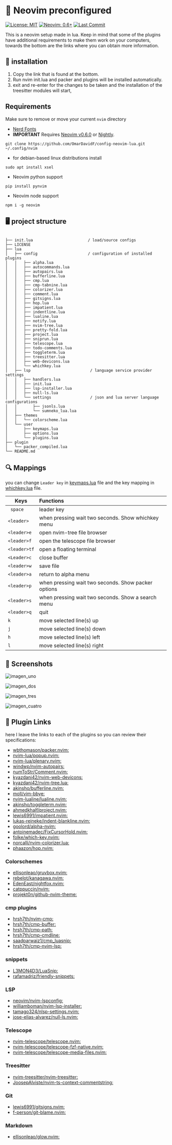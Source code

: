 # 🎁 Neovim preconfigured

[![License: MIT](https://img.shields.io/badge/License-MIT-blue.svg)](https://github.com/OmarDavidF/config-neovim-lua/blob/main/LICENSE)
[![Neovim: 0.6+](https://img.shields.io/badge/Neovim-0.6+-blueviolet.svg?style=flat-square&logo=Neovim&logoColor=white)](https://neovim.io/)
[![Last Commit](https://img.shields.io/github/last-commit/OmarDavidF/config-neovim-lua?color=%4dc71f&label=Last%20Commit&logo=github&style=flat-square)](https://github.com/OmarDavidF/config-neovim-lua/pulse)

This is a neovim setup made in lua. Keep in mind that some of the plugins
have additional requirements to make them work on your computers, towards the bottom are the links where you can
obtain more information.

## 📕 installation

1. Copy the link that is found at the bottom.
2. Run nvim init.lua and packer and plugins will be installed automatically.
3. exit and re-enter for the changes to be taken and the installation of the treesitter modules will start,

## Requirements

Make sure to remove or move your current `nvim` directory

- [Nerd Fonts](https://www.nerdfonts.com/font-downloads)
- **IMPORTANT** Requires [Neovim v0.6.0](https://github.com/neovim/neovim/releases/tag/v0.6.0) or [Nightly](https://github.com/neovim/neovim/releases/tag/nightly). 
```
git clone https://github.com/OmarDavidF/config-neovim-lua.git ~/.config/nvim
```
- for debian-based linux distributions install 
```
sudo apt install xsel
```
- Neovim python support
```
pip install pynvim
```
- Neovim node support
```
npm i -g neovim
```

## 🖥️ project structure

```

├── init.lua                        / load/source configs
├── LICENSE
├── lua
│   ├── config                      / configuration of installed plugins
│   │   ├── alpha.lua
│   │   ├── autocommands.lua
│   │   ├── autopairs.lua
│   │   ├── bufferline.lua
│   │   ├── cmp.lua
│   │   ├── cmp-tabnine.lua
│   │   ├── colorizer.lua
│   │   ├── comment.lua
│   │   ├── gitsigns.lua
│   │   ├── hop.lua
│   │   ├── impatient.lua
│   │   ├── indentline.lua
│   │   ├── lualine.lua
│   │   ├── notify.lua
│   │   ├── nvim-tree.lua
│   │   ├── pretty-fold.lua
│   │   ├── project.lua
│   │   ├── sniprun.lua
│   │   ├── telescope.lua
│   │   ├── todo-comments.lua
│   │   ├── toggleterm.lua
│   │   ├── treesitter.lua
│   │   ├── web-devicons.lua
│   │   └── whichkey.lua
│   ├── lsp                          / language service provider settings                 
│   │   ├── handlers.lua
│   │   ├── init.lua
│   │   ├── lsp-installer.lua
│   │   ├── null-ls.lua
│   │   └── settings                 / json and lua server language configurations
│   │       ├── jsonls.lua
│   │       └── sumneko_lua.lua
│   ├── themes
│   │   └── colorscheme.lua
│   └── user
│       ├── keymaps.lua
│       ├── options.lua
│       └── plugins.lua
├── plugin
│   └── packer_compiled.lua
└── README.md

```
## 🔍 Mappings

you can change ```Leader key``` in [keymaps.lua](https://github.com/OmarDavidF/config-neovim-lua/blob/main/lua/user/keymaps.lua) file and the key mapping in [whichkey.lua](https://github.com/OmarDavidF/config-neovim-lua/blob/main/lua/config/whichkey.lua) file.

| Keys                | Functions                                                              |
| --------------------|:---------------------------------------------------------------------- |
| ``` space```        | leader key                                                             |
| ```<leader>```      | when pressing wait two seconds. Show whichkey menu                     |
| ```<leader>e```     | open nvim-tree file browser                                            |
| ```<leader>f```     | open the telescope file browser                                        |
| ```<leader>tf```    | open a floating terminal                                               |
| ```<Leader>c```     | close buffer                                                           |
| ```<leader>w```     | save file                                                              |
| ```<leader>a```     | return to alpha menu                                                   |
| ```<leader>p```     | when pressing wait two seconds. Show packer options                    |
| ```<leader>s```     | when pressing wait two seconds. Show a search menu                     |
| ```<leader>q```     | quit                                                                   |
| ```k```             | move selected line(s) up                                               |
| ```j```             | move selected line(s) down                                             |
| ```h```             | move selected line(s) left                                             |
| ```l```             | move selected line(s) right                                            |

## 📸 Screenshots

  ![imagen_uno](https://raw.githubusercontent.com/OmarDavidF/config-neovim-lua/main/assets/Screenshot_20220205_123619.png)

  ![imagen_dos](https://raw.githubusercontent.com/OmarDavidF/config-neovim-lua/main/assets/Screenshot_20220205_123931.png)

  ![imagen_tres](https://raw.githubusercontent.com/OmarDavidF/config-neovim-lua/main/assets/Screenshot_20220205_124121.png) 

  ![imagen_cuatro](https://raw.githubusercontent.com/OmarDavidF/config-neovim-lua/main/assets/Screenshot_20220205_124337.png)

## 🔗 Plugin Links

here I leave the links to each of the plugins so you can review their specifications:

- [wbthomason/packer.nvim:](https://github.com/wbthomason/packer.nvim)
- [nvim-lua/popup.nvim:](https://github.com/nvim-lua/popup.nvim)
- [nvim-lua/plenary.nvim:](https://github.com/nvim-lua/plenary.nvim)
- [windwp/nvim-autopairs:](https://github.com/windwp/nvim-autopairs)
- [numToStr/Comment.nvim:](https://github.com/numToStr/Comment.nvim)
- [kyazdani42/nvim-web-devicons:](https://github.com/kyazdani42/nvim-web-devicons)
- [kyazdani42/nvim-tree.lua:](https://github.com/kyazdani42/nvim-tree.lua)
- [akinsho/bufferline.nvim:](https://github.com/akinsho/bufferline.nvim)
- [moll/vim-bbye:](https://github.com/moll/vim-bbye)
- [nvim-lualine/lualine.nvim:](https://github.com/nvim-lualine/lualine.nvim)
- [akinsho/toggleterm.nvim:](https://github.com/akinsho/toggleterm.nvim)
- [ahmedkhalf/project.nvim:](https://github.com/ahmedkhalf/project.nvim)
- [lewis6991/impatient.nvim:](https://github.com/lewis6991/impatient.nvim)
- [lukas-reineke/indent-blankline.nvim:](https://github.com/lukas-reineke/indent-blankline.nvim)
- [goolord/alpha-nvim:](https://github.com/goolord/alpha-nvim)
- [antoinemadec/FixCursorHold.nvim:](https://github.com/antoinemadec/FixCursorHold.nvim)
- [folke/which-key.nvim:](https://github.com/folke/which-key.nvim)
- [norcalli/nvim-colorizer.lua:](https://github.com/norcalli/nvim-colorizer.lua)
- [phaazon/hop.nvim:](https://github.com/phaazon/hop.nvim)


### Colorschemes

- [ellisonleao/gruvbox.nvim:](https://github.com/ellisonleao/gruvbox.nvim)
- [rebelot/kanagawa.nvim:](https://github.com/rebelot/kanagawa.nvim)
- [EdenEast/nightfox.nvim:](https://github.com/EdenEast/nightfox.nvim)
- [catppuccin/nvim:](https://github.com/catppuccin/nvim)
- [projekt0n/github-nvim-theme:](https://github.com/projekt0n/github-nvim-theme)

### cmp plugins

- [hrsh7th/nvim-cmp:](https://github.com/hrsh7th/nvim-cmp)
- [hrsh7th/cmp-buffer:](https://github.com/hrsh7th/cmp-buffer)
- [hrsh7th/cmp-path:](https://github.com/hrsh7th/cmp-path)
- [hrsh7th/cmp-cmdline:](https://github.com/hrsh7th/cmp-cmdline)
- [saadparwaiz1/cmp_luasnip:](https://github.com/saadparwaiz1/cmp_luasnip)
- [hrsh7th/cmp-nvim-lsp:](https://github.com/hrsh7th/cmp-nvim-lsp)

### snippets

- [L3MON4D3/LuaSnip:](https://github.com/L3MON4D3/LuaSnip)
- [rafamadriz/friendly-snippets:](https://github.com/rafamadriz/friendly-snippets)

### LSP

- [neovim/nvim-lspconfig:](https://github.com/neovim/nvim-lspconfig)
- [williamboman/nvim-lsp-installer:](https://github.com/williamboman/nvim-lsp-installer)
- [tamago324/nlsp-settings.nvim:](https://github.com/tamago324/nlsp-settings.nvim)
- [jose-elias-alvarez/null-ls.nvim:](https://github.com/jose-elias-alvarez/null-ls.nvim)

### Telescope

- [nvim-telescope/telescope.nvim:](https://github.com/nvim-telescope/telescope.nvim)
- [nvim-telescope/telescope-fzf-native.nvim:](https://github.com/nvim-telescope/telescope-fzf-native.nvim)
- [nvim-telescope/telescope-media-files.nvim:](https://github.com/nvim-telescope/telescope-media-files.nvim)

### Treesitter

- [nvim-treesitter/nvim-treesitter:](https://github.com/nvim-treesitter/nvim-treesitter)
- [JoosepAlviste/nvim-ts-context-commentstring:](https://github.com/JoosepAlviste/nvim-ts-context-commentstring)

### Git

- [lewis6991/gitsigns.nvim:](https://github.com/lewis6991/gitsigns.nvim)
- [f-person/git-blame.nvim:](https://github.com/f-person/git-blame.nvim)

### Markdown

- [ellisonleao/glow.nvim:](https://github.com/ellisonleao/glow.nvim)
